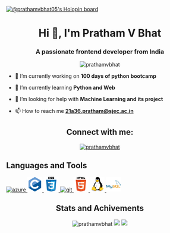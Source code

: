 [![@prathamvbhat05's Holopin board](https://holopin.me/prathamvbhat05)](https://holopin.io/@prathamvbhat05)

<h1 align="center">Hi 👋, I'm Pratham V Bhat</h1>
<h3 align="center">A passionate frontend developer from India</h3>

<p align="center"> <img src="https://komarev.com/ghpvc/?username=prathamvbhat&label=Profile%20views&color=0e75b6&style=flat" alt="prathamvbhat" /> </p>

- 🔭 I’m currently working on **100 days of python bootcamp**

- 🌱 I’m currently learning **Python and Web**

- 🤝 I’m looking for help with **Machine Learning and its project**

- 📫 How to reach me **21a36.pratham@sjec.ac.in**

<h2 align="center">Connect with me:</h2>
<p align="center">
<a href="https://linkedin.com/in/prathamvbhat" target="blank"><img align="center" src="https://raw.githubusercontent.com/rahuldkjain/github-profile-readme-generator/master/src/images/icons/Social/linked-in-alt.svg" alt="prathamvbhat" height="30" width="40" /></a>
</p>

<h2 align="left">Languages and Tools</h2>
<p align="left"> <a href="https://azure.microsoft.com/en-in/" target="_blank" rel="noreferrer"> <img src="https://www.vectorlogo.zone/logos/microsoft_azure/microsoft_azure-icon.svg" alt="azure" width="40" height="40"/> </a> <a href="https://www.cprogramming.com/" target="_blank" rel="noreferrer"> <img src="https://raw.githubusercontent.com/devicons/devicon/master/icons/c/c-original.svg" alt="c" width="40" height="40"/> </a> <a href="https://www.w3schools.com/css/" target="_blank" rel="noreferrer"> <img src="https://raw.githubusercontent.com/devicons/devicon/master/icons/css3/css3-original-wordmark.svg" alt="css3" width="40" height="40"/> </a> <a href="https://git-scm.com/" target="_blank" rel="noreferrer"> <img src="https://www.vectorlogo.zone/logos/git-scm/git-scm-icon.svg" alt="git" width="40" height="40"/> </a> <a href="https://www.w3.org/html/" target="_blank" rel="noreferrer"> <img src="https://raw.githubusercontent.com/devicons/devicon/master/icons/html5/html5-original-wordmark.svg" alt="html5" width="40" height="40"/> </a> <a href="https://www.linux.org/" target="_blank" rel="noreferrer"> <img src="https://raw.githubusercontent.com/devicons/devicon/master/icons/linux/linux-original.svg" alt="linux" width="40" height="40"/> </a> <a href="https://www.mysql.com/" target="_blank" rel="noreferrer"> <img src="https://raw.githubusercontent.com/devicons/devicon/master/icons/mysql/mysql-original-wordmark.svg" alt="mysql" width="40" height="40"/> </a> </p>

<h2 align="center"> Stats and Achivements</h2>
<div align="center">
	<img align="center" src="https://github-readme-streak-stats.herokuapp.com/?user=prathamvbhat&" alt="prathamvbhat" />
	<img class="img" src="https://github-readme-stats.vercel.app/api?username=prathamvbhat&show_icons=true&" />
	<img class="img" src="https://github-readme-stats.vercel.app/api/top-langs/?username=prathamvbhat&layout=compact" />
</div>



